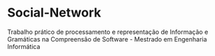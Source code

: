 # Social-Network
Trabalho prático de processamento e representação de Informação e Gramáticas na Compreensão de Software - Mestrado em Engenharia Informática
